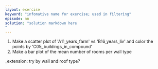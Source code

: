 ```yaml
---
layout: exercise
keyword: "infomative name for exercise; used in filtering"
episode: nn
solution: "solution markdown here
"
---
```


1. Make a scatter plot of 'A11_years_farm' vs 'B16_years_liv' and color the points by 'C05_buildings_in_compound'
2. Make a bar plot of the mean number of rooms per wall type

_extension: try by wall and roof type?

